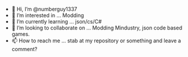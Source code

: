 - 👋 Hi, I’m @numberguy1337
- 👀 I’m interested in ... Modding
- 🌱 I’m currently learning ... json/cs/C#
- 💞️ I’m looking to collaborate on ... Modding Mindustry, json code based games.
- 📫 How to reach me ... stab at my repository or something and leave a comment?

<!---
numberguy1337/numberguy1337 is a ✨ special ✨ repository because its `README.md` (this file) appears on your GitHub profile.
You can click the Preview link to take a look at your changes.
--->

